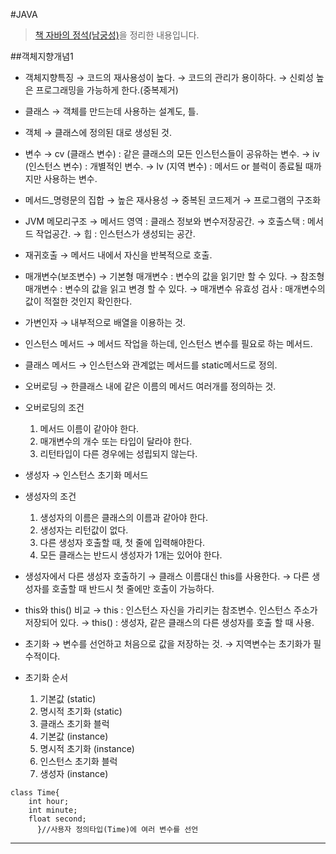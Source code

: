 #JAVA
> [책 자바의 정석(남궁성)](http://www.kyobobook.co.kr/product/detailViewKor.laf?ejkGb=KOR&barcode=9788994492032)을 정리한 내용입니다.


##객체지향개념1

* 객체지향특징
	→ 코드의 재사용성이 높다.
	→ 코드의 관리가 용이하다.
	→ 신뢰성 높은 프로그래밍을 가능하게 한다.(중복제거)

* 클래스
	→ 객체를 만드는데 사용하는 설계도, 틀.

* 객체
	→ 클래스에 정의된 대로 생성된 것.
	
* 변수
	→ cv (클래스 변수) : 같은 클래스의 모든 인스턴스들이 공유하는 변수.
	→ iv (인스턴스 변수) : 개별적인 변수.
	→ lv (지역 변수) : 메서드 or 블럭이 종료될 때까지만 사용하는 변수.

* 메서드_명령문의 집합
	→ 높은 재사용성
	→ 중복된 코드제거
	→ 프로그램의 구조화

* JVM 메모리구조
	→ 메서드 영역 : 클래스 정보와 변수저장공간.
	→ 호출스택 : 메서드 작업공간.
	→ 힙 : 인스턴스가 생성되는 공간.

* 재귀호출
	→ 메서드 내에서 자신을 반복적으로 호출.

* 매개변수(보조변수)
	→ 기본형 매개변수 : 변수의 값을 읽기만 할 수 있다.
	→ 참조형 매개변수 : 변수의 값을 읽고 변경 할 수 있다.
	→ 매개변수 유효성 검사 : 매개변수의 값이 적절한 것인지 확인한다.

* 가변인자
	→ 내부적으로 배열을 이용하는 것.

* 인스턴스 메서드
	→ 메서드 작업을 하는데, 인스턴스 변수를 필요로 하는 메서드.

* 클래스 메서드
	→ 인스턴스와 관계없는 메서드를 static메서드로 정의.

* 오버로딩
	→ 한클래스 내에 같은 이름의 메서드 여러개를 정의하는 것.

* 오버로딩의 조건
	1. 메서드 이름이 같아야 한다.
	2. 매개변수의 개수 또는 타입이 달라야 한다.
	3. 리턴타입이 다른 경우에는 성립되지 않는다.

* 생성자
	→ 인스턴스 초기화 메서드

* 생성자의 조건
	1. 생성자의 이름은 클래스의 이름과 같아야 한다.
	2. 생성자는 리턴값이 없다.
	3. 다른 생성자 호출할 때, 첫 줄에 입력해야한다.
	4. 모든 클래스는 반드시 생성자가 1개는 있어야 한다.
	
* 생성자에서 다른 생성자 호출하기
	→ 클래스 이름대신 this를 사용한다.
	→ 다른 생성자를 호출할 때 반드시 첫 줄에만 호출이 가능하다.
	
* this와 this() 비교
	→ this : 인스턴스 자신을 가리키는 참조변수. 인스턴스 주소가 저장되어 있다.
	→ this() : 생성자, 같은 클래스의 다른 생성자를 호출 할 때 사용.

* 초기화 
	→ 변수를 선언하고 처음으로 값을 저장하는 것.
	→ 지역변수는 초기화가  필수적이다.

* 초기화 순서
	1. 기본값 (static)
	2. 명시적 초기화 (static)
	3. 클래스 초기화 블럭
	4. 기본값 (instance)
	5. 명시적 초기화 (instance)
	6. 인스턴스 초기화 블럭
	7. 생성자 (instance)

```
class Time{
	int hour;
	int minute;
	float second;
	  }//사용자 정의타입(Time)에 여러 변수를 선언
```

*****